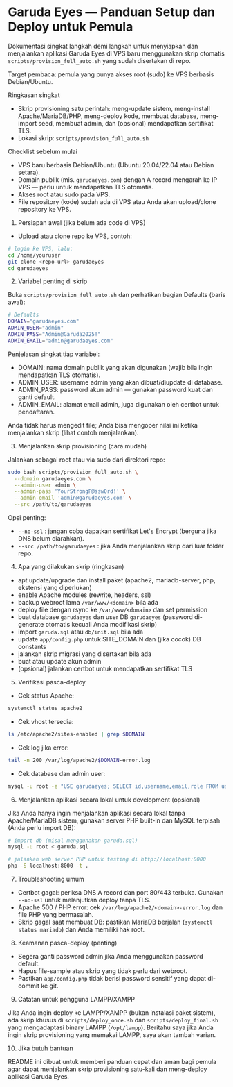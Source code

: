 # Garuda Eyes — Panduan Setup dan Deploy untuk Pemula

Dokumentasi singkat langkah demi langkah untuk menyiapkan dan menjalankan aplikasi Garuda Eyes di VPS baru menggunakan skrip otomatis `scripts/provision_full_auto.sh` yang sudah disertakan di repo.

Target pembaca: pemula yang punya akses root (sudo) ke VPS berbasis Debian/Ubuntu.

Ringkasan singkat
- Skrip provisioning satu perintah: meng-update sistem, meng-install Apache/MariaDB/PHP, meng-deploy kode, membuat database, meng-import seed, membuat admin, dan (opsional) mendapatkan sertifikat TLS.
- Lokasi skrip: `scripts/provision_full_auto.sh`

Checklist sebelum mulai
- VPS baru berbasis Debian/Ubuntu (Ubuntu 20.04/22.04 atau Debian setara).
- Domain publik (mis. `garudaeyes.com`) dengan A record mengarah ke IP VPS — perlu untuk mendapatkan TLS otomatis.
- Akses root atau sudo pada VPS.
- File repository (kode) sudah ada di VPS atau Anda akan upload/clone repository ke VPS.

1) Persiapan awal (jika belum ada code di VPS)

- Upload atau clone repo ke VPS, contoh:

```bash
# login ke VPS, lalu:
cd /home/youruser
git clone <repo-url> garudaeyes
cd garudaeyes
```

2) Variabel penting di skrip

Buka `scripts/provision_full_auto.sh` dan perhatikan bagian Defaults (baris awal):

```bash
# Defaults
DOMAIN="garudaeyes.com"
ADMIN_USER="admin"
ADMIN_PASS="Admin@Garuda2025!"
ADMIN_EMAIL="admin@garudaeyes.com"
```

Penjelasan singkat tiap variabel:
- DOMAIN: nama domain publik yang akan digunakan (wajib bila ingin mendapatkan TLS otomatis).
- ADMIN_USER: username admin yang akan dibuat/diupdate di database.
- ADMIN_PASS: password akun admin — gunakan password kuat dan ganti default.
- ADMIN_EMAIL: alamat email admin, juga digunakan oleh certbot untuk pendaftaran.

Anda tidak harus mengedit file; Anda bisa mengoper nilai ini ketika menjalankan skrip (lihat contoh menjalankan).

3) Menjalankan skrip provisioning (cara mudah)

Jalankan sebagai root atau via sudo dari direktori repo:

```bash
sudo bash scripts/provision_full_auto.sh \
  --domain garudaeyes.com \
  --admin-user admin \
  --admin-pass 'YourStrongP@ssw0rd!' \
  --admin-email 'admin@garudaeyes.com' \
  --src /path/to/garudaeyes
```

Opsi penting:
- `--no-ssl` : jangan coba dapatkan sertifikat Let's Encrypt (berguna jika DNS belum diarahkan).
- `--src /path/to/garudaeyes` : jika Anda menjalankan skrip dari luar folder repo.

4) Apa yang dilakukan skrip (ringkasan)
- apt update/upgrade dan install paket (apache2, mariadb-server, php, ekstensi yang diperlukan)
- enable Apache modules (rewrite, headers, ssl)
- backup webroot lama `/var/www/<domain>` bila ada
- deploy file dengan rsync ke `/var/www/<domain>` dan set permission
- buat database `garudaeyes` dan user DB `garudaeyes` (password di-generate otomatis kecuali Anda modifikasi skrip)
- import `garuda.sql` atau `db/init.sql` bila ada
- update `app/config.php` untuk SITE_DOMAIN dan (jika cocok) DB constants
- jalankan skrip migrasi yang disertakan bila ada
- buat atau update akun admin
- (opsional) jalankan certbot untuk mendapatkan sertifikat TLS

5) Verifikasi pasca-deploy

- Cek status Apache:

```bash
systemctl status apache2
```

- Cek vhost tersedia:

```bash
ls /etc/apache2/sites-enabled | grep $DOMAIN
```

- Cek log jika error:

```bash
tail -n 200 /var/log/apache2/$DOMAIN-error.log
```

- Cek database dan admin user:

```bash
mysql -u root -e "USE garudaeyes; SELECT id,username,email,role FROM users LIMIT 5;"
```

6) Menjalankan aplikasi secara lokal untuk development (opsional)

Jika Anda hanya ingin menjalankan aplikasi secara lokal tanpa Apache/MariaDB sistem, gunakan server PHP built-in dan MySQL terpisah (Anda perlu import DB):

```bash
# import db (misal menggunakan garuda.sql)
mysql -u root < garuda.sql

# jalankan web server PHP untuk testing di http://localhost:8000
php -S localhost:8000 -t .
```

7) Troubleshooting umum
- Certbot gagal: periksa DNS A record dan port 80/443 terbuka. Gunakan `--no-ssl` untuk melanjutkan deploy tanpa TLS.
- Apache 500 / PHP error: cek `/var/log/apache2/<domain>-error.log` dan file PHP yang bermasalah.
- Skrip gagal saat membuat DB: pastikan MariaDB berjalan (`systemctl status mariadb`) dan Anda memiliki hak root.

8) Keamanan pasca-deploy (penting)
- Segera ganti password admin jika Anda menggunakan password default.
- Hapus file-sample atau skrip yang tidak perlu dari webroot.
- Pastikan `app/config.php` tidak berisi password sensitif yang dapat di-commit ke git.

9) Catatan untuk pengguna LAMPP/XAMPP

Jika Anda ingin deploy ke LAMPP/XAMPP (bukan instalasi paket sistem), ada skrip khusus di `scripts/deploy_once.sh` dan `scripts/deploy_final.sh` yang mengadaptasi binary LAMPP (`/opt/lampp`). Beritahu saya jika Anda ingin skrip provisioning yang memakai LAMPP, saya akan tambah varian.

10) Jika butuh bantuan

README ini dibuat untuk memberi panduan cepat dan aman bagi pemula agar dapat menjalankan skrip provisioning satu-kali dan meng-deploy aplikasi Garuda Eyes.

